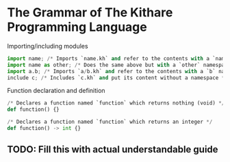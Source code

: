 # The Grammar of The Kithare Programming Language

 Importing/including modules
```py
import name; /* Imports `name.kh` and refer to the contents with a `name` namespace */ 
import name as other; /* Does the same above but with a `other` namespace */
import a.b; /* Imports `a/b.kh` and refer to the contents with a `b` namespace */
include c; /* Includes `c.kh` and put its content without a namespace */
```

 Function declaration and definition
```py
/* Declares a function named `function` which returns nothing (void) */
def function() {}

/* Declares a function named `function` which returns an integer */
def function() -> int {}
```

## TODO: Fill this with actual understandable guide
